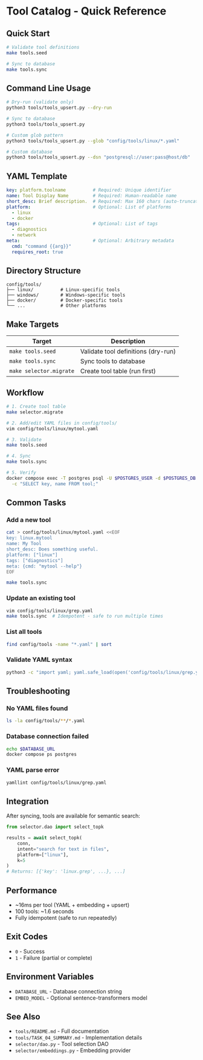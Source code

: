 # Tool Catalog - Quick Reference

## Quick Start

```bash
# Validate tool definitions
make tools.seed

# Sync to database
make tools.sync
```

## Command Line Usage

```bash
# Dry-run (validate only)
python3 tools/tools_upsert.py --dry-run

# Sync to database
python3 tools/tools_upsert.py

# Custom glob pattern
python3 tools/tools_upsert.py --glob "config/tools/linux/*.yaml"

# Custom database
python3 tools/tools_upsert.py --dsn "postgresql://user:pass@host/db"
```

## YAML Template

```yaml
key: platform.toolname          # Required: Unique identifier
name: Tool Display Name         # Required: Human-readable name
short_desc: Brief description.  # Required: Max 160 chars (auto-truncated)
platform:                       # Optional: List of platforms
  - linux
  - docker
tags:                           # Optional: List of tags
  - diagnostics
  - network
meta:                           # Optional: Arbitrary metadata
  cmd: "command {{arg}}"
  requires_root: true
```

## Directory Structure

```
config/tools/
├── linux/          # Linux-specific tools
├── windows/        # Windows-specific tools
├── docker/         # Docker-specific tools
└── ...             # Other platforms
```

## Make Targets

| Target | Description |
|--------|-------------|
| `make tools.seed` | Validate tool definitions (dry-run) |
| `make tools.sync` | Sync tools to database |
| `make selector.migrate` | Create tool table (run first) |

## Workflow

```bash
# 1. Create tool table
make selector.migrate

# 2. Add/edit YAML files in config/tools/
vim config/tools/linux/mytool.yaml

# 3. Validate
make tools.seed

# 4. Sync
make tools.sync

# 5. Verify
docker compose exec -T postgres psql -U $POSTGRES_USER -d $POSTGRES_DB \
  -c "SELECT key, name FROM tool;"
```

## Common Tasks

### Add a new tool

```bash
cat > config/tools/linux/mytool.yaml <<EOF
key: linux.mytool
name: My Tool
short_desc: Does something useful.
platform: ["linux"]
tags: ["diagnostics"]
meta: {cmd: "mytool --help"}
EOF

make tools.sync
```

### Update an existing tool

```bash
vim config/tools/linux/grep.yaml
make tools.sync  # Idempotent - safe to run multiple times
```

### List all tools

```bash
find config/tools -name "*.yaml" | sort
```

### Validate YAML syntax

```bash
python3 -c "import yaml; yaml.safe_load(open('config/tools/linux/grep.yaml'))"
```

## Troubleshooting

### No YAML files found
```bash
ls -la config/tools/**/*.yaml
```

### Database connection failed
```bash
echo $DATABASE_URL
docker compose ps postgres
```

### YAML parse error
```bash
yamllint config/tools/linux/grep.yaml
```

## Integration

After syncing, tools are available for semantic search:

```python
from selector.dao import select_topk

results = await select_topk(
    conn,
    intent="search for text in files",
    platform=["linux"],
    k=5
)
# Returns: [{'key': 'linux.grep', ...}, ...]
```

## Performance

- ~16ms per tool (YAML + embedding + upsert)
- 100 tools: ~1.6 seconds
- Fully idempotent (safe to run repeatedly)

## Exit Codes

- `0` - Success
- `1` - Failure (partial or complete)

## Environment Variables

- `DATABASE_URL` - Database connection string
- `EMBED_MODEL` - Optional sentence-transformers model

## See Also

- `tools/README.md` - Full documentation
- `tools/TASK_04_SUMMARY.md` - Implementation details
- `selector/dao.py` - Tool selection DAO
- `selector/embeddings.py` - Embedding provider
